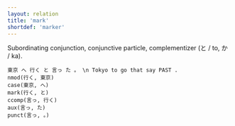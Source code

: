 ```yaml
---
layout: relation
title: 'mark'
shortdef: 'marker'
---
```


Subordinating conjunction, conjunctive particle, complementizer (と / to, か / ka).

~~~ sdparse
東京 へ 行く と 言っ た 。 \n Tokyo to go that say PAST .
nmod(行く, 東京)
case(東京, へ)
mark(行く, と)
ccomp(言っ, 行く)
aux(言っ, た)
punct(言っ, 。)
~~~
<!-- Interlanguage links updated Út zář 29 20:43:20 CEST 2020 -->
